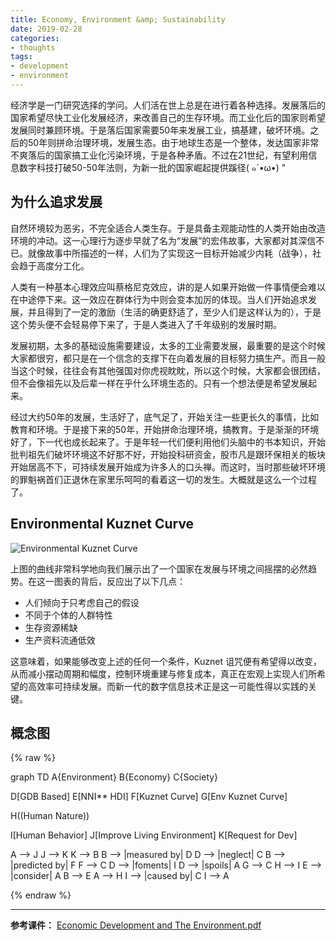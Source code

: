 ```yaml
---
title: Economy, Environment &amp; Sustainability
date: 2019-02-28
categories:
- thoughts
tags:
- development
- environment
---
```


经济学是一门研究选择的学问。人们活在世上总是在进行着各种选择。发展落后的国家希望尽快工业化发展经济，来改善自己的生存环境。而工业化后的国家则希望发展同时兼顾环境。于是落后国家需要50年来发展工业，搞基建，破坏环境。之后的50年则拼命治理环境，发展生态。由于地球生态是一个整体，发达国家非常不爽落后的国家搞工业化污染环境，于是各种矛盾。不过在21世纪，有望利用信息数字科技打破50-50年法则，为新一批的国家崛起提供蹊径( ๑´•ω•) "
<!--more-->

## 为什么追求发展

自然环境较为恶劣，不完全适合人类生存。于是具备主观能动性的人类开始由改造环境的冲动。这一心理行为逐步早就了名为“发展”的宏伟故事，大家都对其深信不已。就像故事中所描述的一样，人们为了实现这一目标开始减少内耗（战争），社会趋于高度分工化。

人类有一种基本心理效应叫蔡格尼克效应，讲的是人如果开始做一件事情便会难以在中途停下来。这一效应在群体行为中则会变本加厉的体现。当人们开始追求发展，并且得到了一定的激励（生活的确更舒适了，至少人们是这样认为的），于是这个势头便不会轻易停下来了，于是人类进入了千年级别的发展时期。

发展初期，太多的基础设施需要建设，太多的工业需要发展，最重要的是这个时候大家都很穷，都只是在一个信念的支撑下在向着发展的目标努力搞生产。而且一般当这个时候，往往会有其他强国对你虎视眈眈，所以这个时候，大家都会很团结，但不会像祖先以及后辈一样在乎什么环境生态的。只有一个想法便是希望发展起来。

经过大约50年的发展，生活好了，底气足了，开始关注一些更长久的事情，比如教育和环境。于是接下来的50年，开始拼命治理环境，搞教育。于是渐渐的环境好了，下一代也成长起来了。于是年轻一代们便利用他们头脑中的书本知识，开始批判祖先们破坏环境这不好那不好，开始投科研资金，股市凡是跟环保相关的板块开始居高不下，可持续发展开始成为许多人的口头禅。而这时，当时那些破坏环境的罪魁祸首们正退休在家里乐呵呵的看着这一切的发生。大概就是这么一个过程了。


## Environmental Kuznet Curve

![Environmental Kuznet Curve][1]

上图的曲线非常科学地向我们展示出了一个国家在发展与环境之间摇摆的必然趋势。在这一图表的背后，反应出了以下几点：
 - 人们倾向于只考虑自己的假设
 - 不同于个体的人群特性
 - 生存资源稀缺
 - 生产资料流通低效

这意味着，如果能够改变上述的任何一个条件，Kuznet 诅咒便有希望得以改变，从而减小摆动周期和幅度，控制环境重建与修复成本，真正在宏观上实现人们所希望的高效率可持续发展。而新一代的数字信息技术正是这一可能性得以实践的关键。

## 概念图
{% raw %}
<!-- 引入mermaid制图-->
<div class="mermaid">
graph TD
A{Environment}
B{Economy}
C{Society}

D[GDB Based]
E[NNI** HDI]
F[Kuznet Curve]
G[Env Kuznet Curve]

H((Human Nature))

I[Human Behavior]
J[Improve Living Environment]
K[Request for Dev]

A --> J
J --> K
K --> B
B --> |measured by| D
D --> |neglect| C
B --> |predicted by| F
F --> C
D --> |foments| I
D --> |spoils| A
G --> C
H --> I
E --> |consider| A
B --> E
A --> H
I --> |caused by| C
I --> A

</div>
{% endraw %}

--------------------------------
**参考课件：**
[Economic Development and The Environment.pdf][2]


  [1]: https://yimian-image.obs.myhwclouds.com/blog/70-1.png
  [2]: https://yimian-attachment.obs.myhwclouds.com/ppt/lan104/Week%202%20Economic%20Development%20%20The%20Environment.pdf